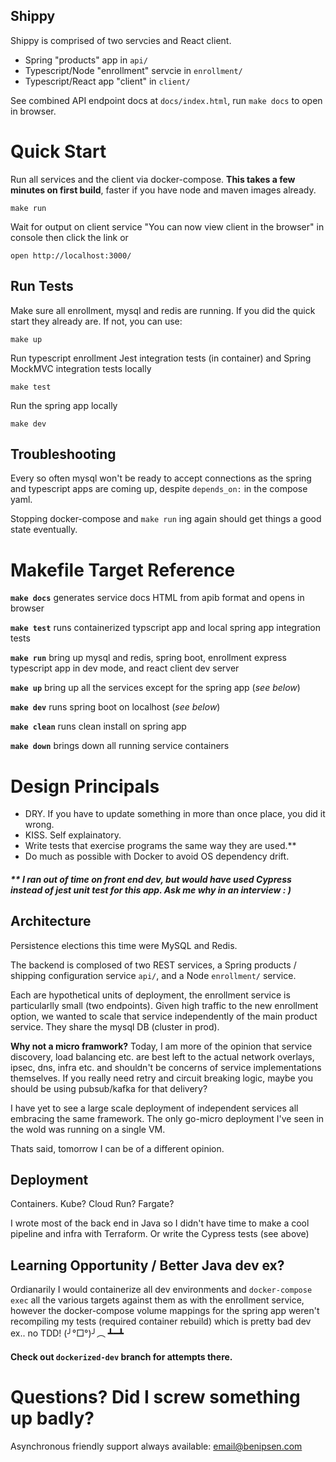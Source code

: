 ## Shippy

Shippy is comprised of two servcies and React client.

* Spring "products" app in `api/`
* Typescript/Node "enrollment" servcie in `enrollment/`
* Typescript/React app "client" in `client/`

See combined API endpoint docs at `docs/index.html`, run `make docs` to open in browser.


# Quick Start

Run all services and the client via docker-compose. **This takes a few minutes on first build**, faster if you have node and maven images already.

```
make run
```
Wait for output on client service "You can now view client in the browser" in console then click the link or
```
open http://localhost:3000/
```


## Run Tests

Make sure all enrollment, mysql and redis are running. If you did the quick start they already are. If not, you can use:
```
make up
```

Run typescript enrollment Jest integration tests (in container) and Spring MockMVC integration tests locally
```
make test
```

Run the spring app locally
```
make dev
```

## Troubleshooting

Every so often mysql won't be ready to accept connections as the spring and typescript apps are coming up, despite `depends_on:` in the compose yaml.

Stopping docker-compose and `make run` ing again should get things a good state eventually.


# Makefile Target Reference

**`make docs`** generates service docs HTML from apib format and opens in browser

**`make test`** runs containerized typscript app and local spring app integration tests

**`make run`** bring up mysql and redis, spring boot, enrollment express typescript app in dev mode, and react client dev server

**`make up`** bring up all the services except for the spring app (*see below*)

**`make dev`** runs spring boot on localhost (*see below*)

**`make clean`** runs clean install on spring app

**`make down`** brings down all running service containers

# Design Principals

* DRY. If you have to update something in more than once place, you did it wrong.
* KISS. Self explainatory.
* Write tests that exercise programs the same way they are used.**
* Do much as possible with Docker to avoid OS dependency drift.

##### ** *I ran out of time on front end dev, but would have used Cypress instead of jest unit test for this app. Ask me why in an interview : )*


## Architecture

Persistence elections this time were MySQL and Redis.

The backend is complosed of two REST services, a Spring products / shipping configuration service `api/`, and a Node `enrollment/` service.

Each are hypothetical units of deployment, the enrollment service is particularlly small (two endpoints). Given high traffic to the new enrollment option, we wanted to scale that service independently of the main product service. They share the mysql DB (cluster in prod).

**Why not a micro framwork?** Today, I am more of the opinion that service discovery, load balancing etc. are best left to the actual network overlays, ipsec, dns, infra etc. and shouldn't be concerns of service implementations themselves. If you really need retry and circuit breaking logic, maybe you should be using pubsub/kafka for that delivery?

I have yet to see a large scale deployment of independent services all embracing the same framework. The only go-micro deployment I've seen in the wold was running on a single VM.

Thats said, tomorrow I can be of a different opinion.


## Deployment

Containers. Kube? Cloud Run? Fargate?

I wrote most of the back end in Java so I didn't have time to make a cool pipeline and infra with Terraform. Or write the Cypress tests (see above)

## Learning Opportunity / Better Java dev ex?

Ordianarily I would containerize all dev environments and `docker-compose exec` all the various targets against them as with the enrollment service, however the docker-compose volume mappings for the spring app weren't recompiling my tests (required container rebuild) which is pretty bad dev ex.. no TDD! (╯°□°)╯︵ ┻━┻

#### Check out `dockerized-dev` branch for attempts there.


# Questions? Did I screw something up badly?

Asynchronous friendly support always available: email@benipsen.com



